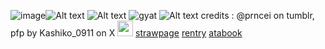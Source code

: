 ![image](https://github.com/user-attachments/assets/b43db14d-1321-4c79-b6b4-623abee02619)![Alt text](https://media.discordapp.net/attachments/1084086311054491723/1358358352937357413/image.png?ex=67f38d4c&is=67f23bcc&hm=affd47670f6a6512ec88da5ad2f8b62eb8647eaf05133a2ea6cf39ed51dec9ed&=&format=webp&quality=lossless&width=1860&height=418)
![Alt text](https://media.discordapp.net/attachments/1084086311054491723/1358357865915482133/Untitled16_20250406102849.png?ex=67f38cd8&is=67f23b58&hm=67de2649f9b1bc9d05df2ef326dbfc147172528b7972b2dcbef91eb77b08e21f&=&format=webp&quality=lossless&width=1240&height=844)
![gyat](https://media.discordapp.net/attachments/1084086311054491723/1358363647755157634/Untitled18_20250406105158.png?ex=67f786ba&is=67f6353a&hm=2e92573cf0dc315d663d18d02e2d43da33794f090a3753e5f386498a69a166e2&=&format=webp&quality=lossless&width=1570&height=800)
![Alt text](https://media.discordapp.net/attachments/1084086311054491723/1358358539994665114/image.png?ex=67f38d79&is=67f23bf9&hm=019236553044f6e30b927121a89c4a5665230c3b0e0960a8df4a9043c43eddb4&=&format=webp&quality=lossless&width=1800&height=418)
credits : @prncei on tumblr, pfp by Kashiko_0911 on X <img src="https://media.discordapp.net/attachments/1084086311054491723/1358360905737437215/tumblr_9347d3215ed708f93fe9d1e6cfb6e7a4_969d425c_400.webp?ex=67f38fad&is=67f23e2d&hm=e6f65e76c55f722cb44e96d9616ce58dfb7dd836fd1a3ef69a67b57a3ed9f9e7&=&animated=true&width=379&height=398" width="25" height="25">  [strawpage](https://cyjanballs.straw.page)  [rentry](https://rentry.co/ugoquges) [atabook](https://xyv-003.atabook.org/?page=1) 
